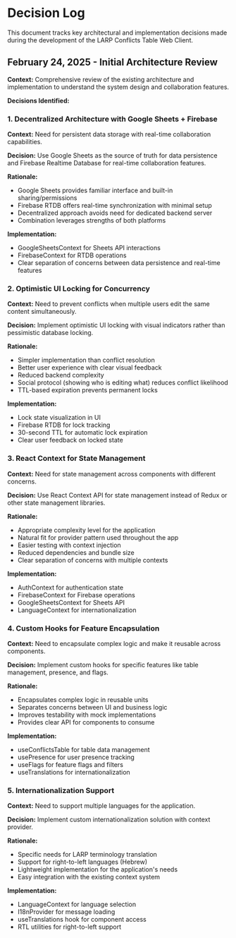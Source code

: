 # Decision Log

This document tracks key architectural and implementation decisions made during the development of the LARP Conflicts Table Web Client.

## February 24, 2025 - Initial Architecture Review

**Context:** Comprehensive review of the existing architecture and implementation to understand the system design and collaboration features.

**Decisions Identified:**

### 1. Decentralized Architecture with Google Sheets + Firebase

**Context:** Need for persistent data storage with real-time collaboration capabilities.

**Decision:** Use Google Sheets as the source of truth for data persistence and Firebase Realtime Database for real-time collaboration features.

**Rationale:**

- Google Sheets provides familiar interface and built-in sharing/permissions
- Firebase RTDB offers real-time synchronization with minimal setup
- Decentralized approach avoids need for dedicated backend server
- Combination leverages strengths of both platforms

**Implementation:**

- GoogleSheetsContext for Sheets API interactions
- FirebaseContext for RTDB operations
- Clear separation of concerns between data persistence and real-time features

### 2. Optimistic UI Locking for Concurrency

**Context:** Need to prevent conflicts when multiple users edit the same content simultaneously.

**Decision:** Implement optimistic UI locking with visual indicators rather than pessimistic database locking.

**Rationale:**

- Simpler implementation than conflict resolution
- Better user experience with clear visual feedback
- Reduced backend complexity
- Social protocol (showing who is editing what) reduces conflict likelihood
- TTL-based expiration prevents permanent locks

**Implementation:**

- Lock state visualization in UI
- Firebase RTDB for lock tracking
- 30-second TTL for automatic lock expiration
- Clear user feedback on locked state

### 3. React Context for State Management

**Context:** Need for state management across components with different concerns.

**Decision:** Use React Context API for state management instead of Redux or other state management libraries.

**Rationale:**

- Appropriate complexity level for the application
- Natural fit for provider pattern used throughout the app
- Easier testing with context injection
- Reduced dependencies and bundle size
- Clear separation of concerns with multiple contexts

**Implementation:**

- AuthContext for authentication state
- FirebaseContext for Firebase operations
- GoogleSheetsContext for Sheets API
- LanguageContext for internationalization

### 4. Custom Hooks for Feature Encapsulation

**Context:** Need to encapsulate complex logic and make it reusable across components.

**Decision:** Implement custom hooks for specific features like table management, presence, and flags.

**Rationale:**

- Encapsulates complex logic in reusable units
- Separates concerns between UI and business logic
- Improves testability with mock implementations
- Provides clear API for components to consume

**Implementation:**

- useConflictsTable for table data management
- usePresence for user presence tracking
- useFlags for feature flags and filters
- useTranslations for internationalization

### 5. Internationalization Support

**Context:** Need to support multiple languages for the application.

**Decision:** Implement custom internationalization solution with context provider.

**Rationale:**

- Specific needs for LARP terminology translation
- Support for right-to-left languages (Hebrew)
- Lightweight implementation for the application's needs
- Easy integration with the existing context system

**Implementation:**

- LanguageContext for language selection
- I18nProvider for message loading
- useTranslations hook for component access
- RTL utilities for right-to-left support

